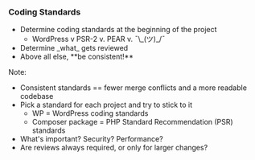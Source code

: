 ### Coding Standards

* <!-- .element: class="fragment" --> Determine coding standards at the beginning of the project
    * WordPress v PSR-2 v. PEAR v. ¯\\\_(ツ)_/¯
* <!-- .element: class="fragment" --> Determine _what_ gets reviewed
* <!-- .element: class="fragment" --> Above all else, **be consistent!**

Note:

* Consistent standards == fewer merge conflicts and a more readable codebase
* Pick a standard for each project and try to stick to it
    - WP = WordPress coding standards
    - Composer package = PHP Standard Recommendation (PSR) standards
* What's important? Security? Performance?
* Are reviews always required, or only for larger changes?
